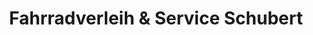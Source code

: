 ---
title: "Fahrradverleih & Service Schubert"
url: /bad-abbach/fahrradverleih-und-service-schubert/
shop: Fahrrad
---